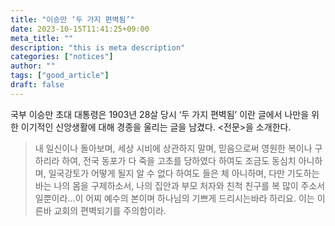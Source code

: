 ```yaml
---
title: "이승만 ‘두 가지 편벽됨’"
date: 2023-10-15T11:41:25+09:00
meta_title: ""
description: "this is meta description"
categories: ["notices"]
author: ""
tags: ["good_article"]
draft: false
---
```


국부 이승만 초대 대통령은 1903년 28살 당시 ‘두 가지 편벽됨’ 이란 글에서 나만을 위한 이기적인 신앙생활에 대해 경종을 울리는 글을 남겼다. <전문>을 소개한다.
<!--more-->

>내 일신이나 돌아보며, 세상 시비에 상관하지 말며, 믿음으로써 영원한 복이나 구하리라 하여, 전국 동포가 다 죽을 고초를 당하였다 하여도 조금도 동심치 아니하며, 일국강토가 어떻게 될지 알 수 없다 하여도 들은 체 아니하며, 다만 기도하는 바는 나의 몸을 구제하소서, 나의 집안과 부모 처자와 친척 친구를 복 많이 주소서 일뿐이라...이 어찌 예수의 본이며 하나님의 기쁘게 드리시는바라 하리요. 이는 이른바 교회의 편벽되기를 주의함이라.
